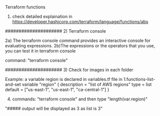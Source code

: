 Terraform functions

1) check detailed explaination in https://developer.hashicorp.com/terraform/language/functions/abs

#####################
2) Terraform console

 2a) The terraform console command provides an interactive console for evaluating expressions.
 2b)The expressions or the operators that you use, you can test it in terraform console

command:
"terraform console"

#####################
3) Check for images in each folder

Example: a variable region is declared in variables.tf file in 1.functions-list-and-set
variable "region" {
    description = "list of AWS regions"
    type = list
    default = ["us-east-1", "us-east-1", "ca-central-1"]
}

4) commands: "terraform console" and then type "length(var.region)" 

"##### output will be displayed as 3 as list is 3"